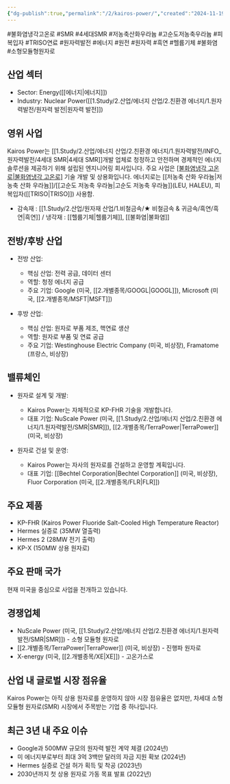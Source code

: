 ```yaml
---
{"dg-publish":true,"permalink":"/2/kairos-power/","created":"2024-11-19T17:08:51.195+09:00","updated":"2025-07-29T21:37:04.801+09:00"}
---
```


#불화염냉각고온로 #SMR #4세대SMR #저농축산화우라늄 #고순도저농축우라늄 #피복입자 #TRISO연료 #원자력발전 #에너지 #원전 #원자력 #흑연 #헬륨기체 #불화염 #소형모듈형원자로 



## 산업 섹터

- Sector: Energy([[에너지\|에너지]])
- Industry: Nuclear Power([[1.Study/2.산업/에너지 산업/2.친환경 에너지/1.원자력발전/원자력 발전\|원자력 발전]])

## 영위 사업

Kairos Power는 [[1.Study/2.산업/에너지 산업/2.친환경 에너지/1.원자력발전/INFO_원자력발전/4세대 SMR\|4세대 SMR]]개발 업체로 청정하고 안전하며 경제적인 에너지 솔루션을 제공하기 위해 설립된 엔지니어링 회사입니다. 주요 사업은 [[불화염냉각 고온로\|불화염냉각 고온로]](FHR) 기술 개발 및 상용화입니다. 에너지로는 [[저농축 산화 우라늄\|저농축 산화 우라늄]]/[[고순도 저농축 우라늄\|고순도 저농축 우라늄]](LEU, HALEU), 피복입자([[TRISO\|TRISO]]) 사용함.


- 감속재 : [[1.Study/2.산업/원자재 산업/1.비철금속/★ 비철금속 & 귀금속/흑연/흑연\|흑연]] / 냉각재 : [[헬륨기체\|헬륨기체]], [[불화염\|불화염]]

## 전방/후방 산업

- 전방 산업:
    
    - 핵심 산업: 전력 공급, 데이터 센터
    - 역할: 청정 에너지 공급
    - 주요 기업: Google (미국, [[2.개별종목/GOOGL\|GOOGL]]), Microsoft (미국, [[2.개별종목/MSFT\|MSFT]])
    
- 후방 산업:
    
    - 핵심 산업: 원자로 부품 제조, 핵연료 생산
    - 역할: 원자로 부품 및 연료 공급
    - 주요 기업: Westinghouse Electric Company (미국, 비상장), Framatome (프랑스, 비상장)
    

## 밸류체인

- 원자로 설계 및 개발:
    
    - Kairos Power는 자체적으로 KP-FHR 기술을 개발합니다.
    - 대표 기업: NuScale Power (미국, [[1.Study/2.산업/에너지 산업/2.친환경 에너지/1.원자력발전/SMR\|SMR]]), [[2.개별종목/TerraPower\|TerraPower]] (미국, 비상장)
      
- 원자로 건설 및 운영:
    
    - Kairos Power는 자사의 원자로를 건설하고 운영할 계획입니다.
    - 대표 기업: [[Bechtel Corporation\|Bechtel Corporation]] (미국, 비상장), Fluor Corporation (미국, [[2.개별종목/FLR\|FLR]])

## 주요 제품

- KP-FHR (Kairos Power Fluoride Salt-Cooled High Temperature Reactor)
- Hermes 실증로 (35MW 열출력)
- Hermes 2 (28MW 전기 출력)
- KP-X (150MW 상용 원자로)

## 주요 판매 국가

현재 미국을 중심으로 사업을 전개하고 있습니다.

## 경쟁업체

- NuScale Power (미국, [[1.Study/2.산업/에너지 산업/2.친환경 에너지/1.원자력발전/SMR\|SMR]]) - 소형 모듈형 원자로
- [[2.개별종목/TerraPower\|TerraPower]] (미국, 비상장) - 진행파 원자로
- X-energy (미국, [[2.개별종목/XE\|XE]]) - 고온가스로

## 산업 내 글로벌 시장 점유율

Kairos Power는 아직 상용 원자로를 운영하지 않아 시장 점유율은 없지만, 차세대 소형 모듈형 원자로(SMR) 시장에서 주목받는 기업 중 하나입니다.

## 최근 3년 내 주요 이슈

- Google과 500MW 규모의 원자력 발전 계약 체결 (2024년)
- 미 에너지부로부터 최대 3억 3백만 달러의 자금 지원 확보 (2024년)
- Hermes 실증로 건설 허가 획득 및 착공 (2023년)
- 2030년까지 첫 상용 원자로 가동 목표 발표 (2022년)